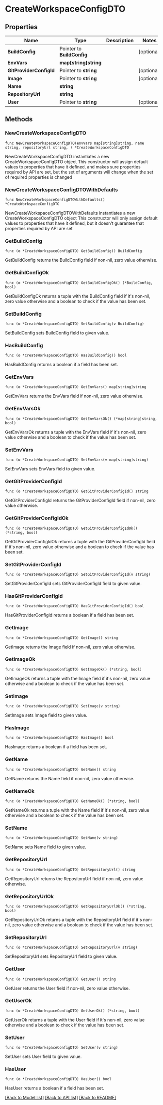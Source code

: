 # CreateWorkspaceConfigDTO

## Properties

Name | Type | Description | Notes
------------ | ------------- | ------------- | -------------
**BuildConfig** | Pointer to [**BuildConfig**](BuildConfig.md) |  | [optional] 
**EnvVars** | **map[string]string** |  | 
**GitProviderConfigId** | Pointer to **string** |  | [optional] 
**Image** | Pointer to **string** |  | [optional] 
**Name** | **string** |  | 
**RepositoryUrl** | **string** |  | 
**User** | Pointer to **string** |  | [optional] 

## Methods

### NewCreateWorkspaceConfigDTO

`func NewCreateWorkspaceConfigDTO(envVars map[string]string, name string, repositoryUrl string, ) *CreateWorkspaceConfigDTO`

NewCreateWorkspaceConfigDTO instantiates a new CreateWorkspaceConfigDTO object
This constructor will assign default values to properties that have it defined,
and makes sure properties required by API are set, but the set of arguments
will change when the set of required properties is changed

### NewCreateWorkspaceConfigDTOWithDefaults

`func NewCreateWorkspaceConfigDTOWithDefaults() *CreateWorkspaceConfigDTO`

NewCreateWorkspaceConfigDTOWithDefaults instantiates a new CreateWorkspaceConfigDTO object
This constructor will only assign default values to properties that have it defined,
but it doesn't guarantee that properties required by API are set

### GetBuildConfig

`func (o *CreateWorkspaceConfigDTO) GetBuildConfig() BuildConfig`

GetBuildConfig returns the BuildConfig field if non-nil, zero value otherwise.

### GetBuildConfigOk

`func (o *CreateWorkspaceConfigDTO) GetBuildConfigOk() (*BuildConfig, bool)`

GetBuildConfigOk returns a tuple with the BuildConfig field if it's non-nil, zero value otherwise
and a boolean to check if the value has been set.

### SetBuildConfig

`func (o *CreateWorkspaceConfigDTO) SetBuildConfig(v BuildConfig)`

SetBuildConfig sets BuildConfig field to given value.

### HasBuildConfig

`func (o *CreateWorkspaceConfigDTO) HasBuildConfig() bool`

HasBuildConfig returns a boolean if a field has been set.

### GetEnvVars

`func (o *CreateWorkspaceConfigDTO) GetEnvVars() map[string]string`

GetEnvVars returns the EnvVars field if non-nil, zero value otherwise.

### GetEnvVarsOk

`func (o *CreateWorkspaceConfigDTO) GetEnvVarsOk() (*map[string]string, bool)`

GetEnvVarsOk returns a tuple with the EnvVars field if it's non-nil, zero value otherwise
and a boolean to check if the value has been set.

### SetEnvVars

`func (o *CreateWorkspaceConfigDTO) SetEnvVars(v map[string]string)`

SetEnvVars sets EnvVars field to given value.


### GetGitProviderConfigId

`func (o *CreateWorkspaceConfigDTO) GetGitProviderConfigId() string`

GetGitProviderConfigId returns the GitProviderConfigId field if non-nil, zero value otherwise.

### GetGitProviderConfigIdOk

`func (o *CreateWorkspaceConfigDTO) GetGitProviderConfigIdOk() (*string, bool)`

GetGitProviderConfigIdOk returns a tuple with the GitProviderConfigId field if it's non-nil, zero value otherwise
and a boolean to check if the value has been set.

### SetGitProviderConfigId

`func (o *CreateWorkspaceConfigDTO) SetGitProviderConfigId(v string)`

SetGitProviderConfigId sets GitProviderConfigId field to given value.

### HasGitProviderConfigId

`func (o *CreateWorkspaceConfigDTO) HasGitProviderConfigId() bool`

HasGitProviderConfigId returns a boolean if a field has been set.

### GetImage

`func (o *CreateWorkspaceConfigDTO) GetImage() string`

GetImage returns the Image field if non-nil, zero value otherwise.

### GetImageOk

`func (o *CreateWorkspaceConfigDTO) GetImageOk() (*string, bool)`

GetImageOk returns a tuple with the Image field if it's non-nil, zero value otherwise
and a boolean to check if the value has been set.

### SetImage

`func (o *CreateWorkspaceConfigDTO) SetImage(v string)`

SetImage sets Image field to given value.

### HasImage

`func (o *CreateWorkspaceConfigDTO) HasImage() bool`

HasImage returns a boolean if a field has been set.

### GetName

`func (o *CreateWorkspaceConfigDTO) GetName() string`

GetName returns the Name field if non-nil, zero value otherwise.

### GetNameOk

`func (o *CreateWorkspaceConfigDTO) GetNameOk() (*string, bool)`

GetNameOk returns a tuple with the Name field if it's non-nil, zero value otherwise
and a boolean to check if the value has been set.

### SetName

`func (o *CreateWorkspaceConfigDTO) SetName(v string)`

SetName sets Name field to given value.


### GetRepositoryUrl

`func (o *CreateWorkspaceConfigDTO) GetRepositoryUrl() string`

GetRepositoryUrl returns the RepositoryUrl field if non-nil, zero value otherwise.

### GetRepositoryUrlOk

`func (o *CreateWorkspaceConfigDTO) GetRepositoryUrlOk() (*string, bool)`

GetRepositoryUrlOk returns a tuple with the RepositoryUrl field if it's non-nil, zero value otherwise
and a boolean to check if the value has been set.

### SetRepositoryUrl

`func (o *CreateWorkspaceConfigDTO) SetRepositoryUrl(v string)`

SetRepositoryUrl sets RepositoryUrl field to given value.


### GetUser

`func (o *CreateWorkspaceConfigDTO) GetUser() string`

GetUser returns the User field if non-nil, zero value otherwise.

### GetUserOk

`func (o *CreateWorkspaceConfigDTO) GetUserOk() (*string, bool)`

GetUserOk returns a tuple with the User field if it's non-nil, zero value otherwise
and a boolean to check if the value has been set.

### SetUser

`func (o *CreateWorkspaceConfigDTO) SetUser(v string)`

SetUser sets User field to given value.

### HasUser

`func (o *CreateWorkspaceConfigDTO) HasUser() bool`

HasUser returns a boolean if a field has been set.


[[Back to Model list]](../README.md#documentation-for-models) [[Back to API list]](../README.md#documentation-for-api-endpoints) [[Back to README]](../README.md)


